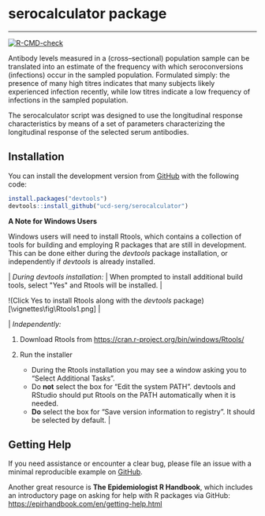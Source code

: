 serocalculator package
=====================

------------------------------------------------------------------------

<!-- badges: start -->
[![R-CMD-check](https://github.com/UCD-SERG/serocalculator/workflows/R-CMD-check/badge.svg)](https://github.com/UCD-SERG/serocalculator/actions)
<!-- badges: end -->

Antibody levels measured in a (cross–sectional) population sample can be
translated into an estimate of the frequency with which seroconversions
(infections) occur in the sampled population. Formulated simply: the
presence of many high titres indicates that many subjects likely
experienced infection recently, while low titres indicate a low
frequency of infections in the sampled population.

The serocalculator script was designed to use the longitudinal
response characteristics by means of a set of parameters characterizing
the longitudinal response of the selected serum antibodies.

## Installation

You can install the development version from
[GitHub](https://github.com/) with the following code:

``` r
install.packages("devtools")
devtools::install_github("ucd-serg/serocalculator")
```

**A Note for Windows Users**

  Windows users will need to install Rtools, which contains a collection of tools for building    and employing R packages that are still in development. This can be done either during the      *devtools* package installation, or independently if *devtools* is already installed. 


|  *During devtools installation:*
|    When prompted to install additional build tools, select "Yes" and Rtools will be installed. |

!(Click Yes to install Rtools along with the *devtools* package)[\vignettes\fig\Rtools1.png]
|

|  *Independently:*

1. Download Rtools from https://cran.r-project.org/bin/windows/Rtools/
2. Run the installer



    * During the Rtools installation you may see a window asking you to “Select Additional Tasks”.
    * Do **not** select the box for “Edit the system PATH”. devtools and RStudio should put Rtools on the PATH automatically when it is needed.
    * **Do** select the box for “Save version information to registry”. It should be selected by default.
|
## Getting Help

If you need assistance or encounter a clear bug, please file an issue with a minimal reproducible example on [GitHub](https://github.com/UCD-SERG/serocalculator/issues). 

Another great resource is **The Epidemiologist R Handbook**, which includes an introductory page on asking for help with R packages via GitHub: https://epirhandbook.com/en/getting-help.html 
